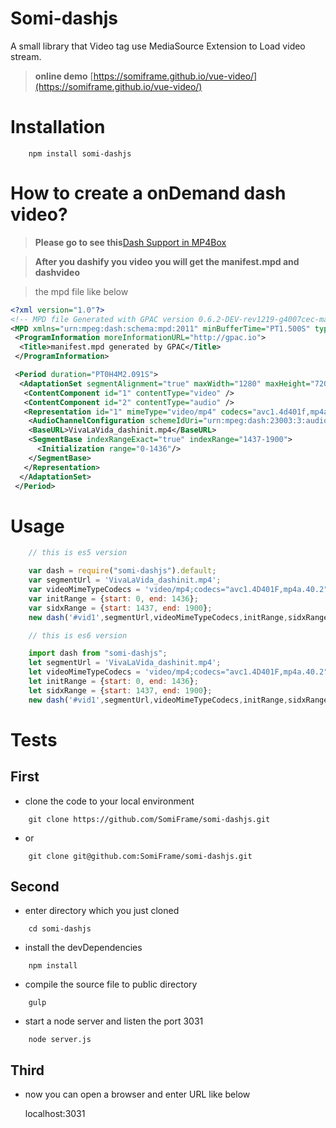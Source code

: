 Somi-dashjs
================
A small library that Video tag use MediaSource Extension to Load video stream.
>__online demo__ [https://somiframe.github.io/vue-video/](https://somiframe.github.io/vue-video/)

Installation
================
```
    npm install somi-dashjs
```

How to create a onDemand dash video?
===============
> __Please go to see this__[Dash Support in MP4Box](https://gpac.wp.imt.fr/mp4box/dash/)

>__After you dashify you video you will get the manifest.mpd and dashvideo__

> the mpd file like below

```xml
<?xml version="1.0"?>
<!-- MPD file Generated with GPAC version 0.6.2-DEV-rev1219-g4007cec-master  at 2017-05-18T04:06:16.663Z-->
<MPD xmlns="urn:mpeg:dash:schema:mpd:2011" minBufferTime="PT1.500S" type="static" mediaPresentationDuration="PT0H4M2.091S" maxSegmentDuration="PT0H0M10.000S" profiles="urn:mpeg:dash:profile:isoff-on-demand:2011">
 <ProgramInformation moreInformationURL="http://gpac.io">
  <Title>manifest.mpd generated by GPAC</Title>
 </ProgramInformation>

 <Period duration="PT0H4M2.091S">
  <AdaptationSet segmentAlignment="true" maxWidth="1280" maxHeight="720" maxFrameRate="25" par="16:9" lang="und" subsegmentAlignment="true" subsegmentStartsWithSAP="1">
   <ContentComponent id="1" contentType="video" />
   <ContentComponent id="2" contentType="audio" />
   <Representation id="1" mimeType="video/mp4" codecs="avc1.4d401f,mp4a.40.2" width="1280" height="720" frameRate="25" sar="1:1" audioSamplingRate="44100" startWithSAP="1" bandwidth="1280527">
    <AudioChannelConfiguration schemeIdUri="urn:mpeg:dash:23003:3:audio_channel_configuration:2011" value="2"/>
    <BaseURL>VivaLaVida_dashinit.mp4</BaseURL>
    <SegmentBase indexRangeExact="true" indexRange="1437-1900">
      <Initialization range="0-1436"/>
    </SegmentBase>
   </Representation>
  </AdaptationSet>
 </Period>
```

Usage
================
```javascript
    // this is es5 version

    var dash = require("somi-dashjs").default;
    var segmentUrl = 'VivaLaVida_dashinit.mp4';
    var videoMimeTypeCodecs = 'video/mp4;codecs="avc1.4D401F,mp4a.40.2"';
    var initRange = {start: 0, end: 1436};
    var sidxRange = {start: 1437, end: 1900};
    new dash('#vid1',segmentUrl,videoMimeTypeCodecs,initRange,sidxRange);

    // this is es6 version

    import dash from "somi-dashjs";
    let segmentUrl = 'VivaLaVida_dashinit.mp4';
    let videoMimeTypeCodecs = 'video/mp4;codecs="avc1.4D401F,mp4a.40.2"';
    let initRange = {start: 0, end: 1436};
    let sidxRange = {start: 1437, end: 1900};
    new dash('#vid1',segmentUrl,videoMimeTypeCodecs,initRange,sidxRange);
```

Tests
================
First
----------------
* clone the code to your local environment

```
    git clone https://github.com/SomiFrame/somi-dashjs.git
```
* or
```
    git clone git@github.com:SomiFrame/somi-dashjs.git
```

Second
---------------
* enter directory which you just cloned
```
    cd somi-dashjs
```
* install the devDependencies
```
    npm install
```
* compile the source file to public directory
```
    gulp
```
* start a node server and listen the port 3031
```
    node server.js
```
Third
---------------
* now you can open a browser and enter URL like below

  localhost:3031
